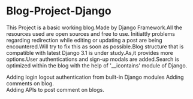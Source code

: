 # Blog-Project-Django
This Project is a basic working blog.Made by Django Framework.All the resources used are open sources and free to use.
Initiattly problems regarding redirection while editing or updating a post are being encountered.Will try to fix this as soon as possible.Blog structure that is compatible with latest Django 3.1 is under study.As,it provides more options.User authentications and sign-up modals are added.Search is optimized within the blog with the help of '__icontains' module  of Django. 

Adding login logout authentication from built-in Django modules
Adding comments on blog.	
Adding APIs to post comment on blogs.
